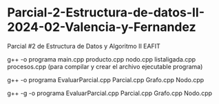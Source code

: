# Parcial-2-Estructura-de-datos-II-2024-02-Valencia-y-Fernandez
Parcial #2 de Estructura de Datos y Algoritmo II EAFIT 



g++ -o programa main.cpp producto.cpp nodo.cpp listaligada.cpp procesos.cpp (para compilar y crear el archivo ejecutable programa)


g++ -o programa EvaluarParcial.cpp Parcial.cpp Grafo.cpp Nodo.cpp

g++ -g -o programa EvaluarParcial.cpp Parcial.cpp Grafo.cpp Nodo.cpp
